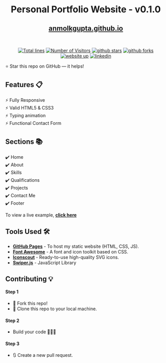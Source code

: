 <div align="center">

<h1>Personal Portfolio Website - v0.1.0</h1>

<h2>
  <a href="https://github-anmolkgupta-io.vercel.app//">anmolkgupta.github.io</a>
</h2>

<div align="center">
  <a href="https://anmolkgupta.github.io/">
  </a>
</div>

<br/>

<a href="https://github.com/anmolkgupta/anmolkgupta.github.io"><img src="https://sloc.xyz/github/anmolkgupta/anmolkgupta.github.io" alt="Total lines"></a>
<a href="https://github.com/anmolkgupta/anmolkgupta.github.io"><img src="https://visitor-badge.laobi.icu/badge?page_id=thepranaygupta/anmolkgupta.github.io" alt="Number of Visitors"></a>
<a href="https://github.com/anmolkgupta/anmolkgupta.github.io/stargazers"><img src="https://img.shields.io/github/stars/anmolkupta/anmolkgupta.github.io" alt="github stars"></a>
<a href="https://github.com/anmolkgupta/anmolkgupta.github.io/network/members"><img src="https://img.shields.io/github/forks/anmolkgupta/anmolkgupta.github.io" alt="github forks"></a>
<a href="https://anmolkgupta.github.io/"><img src="https://img.shields.io/badge/website-up-yellow" alt="website up"></a>
<a href="https://www.linkedin.com/in/anmol-kumar-gupta-620a9b202/"><img src="https://www.linkedin.com/?trk=guest_homepage-basic_nav-header-logo" alt="linkedin"></a>

</div>

⭐ Star this repo on GitHub — it helps!

## Features 📋

⚡️ Fully Responsive\
⚡️ Valid HTML5 & CSS3\
⚡️ Typing animation\
⚡️ Functional Contact Form

## Sections 📚

✔️ Home\
✔️ About\
✔️ Skills \
✔️ Qualifications \
✔️ Projects\
✔️ Contact Me\
✔️ Footer

To view a live example, **[click here](https://thepranaygupta.github.io/)**

## Tools Used 🛠️

- [**GitHub Pages**](https://docs.github.com/en/pages) - To host my static website (HTML, CSS, JS).
- [**Font Awesome**](https://fontawesome.com/) - A font and icon toolkit based on CSS.
- [**Iconscout**](https://iconscout.com/unicons) - Ready-to-use high-quality SVG icons.
- [**Swiper.js**](https://swiperjs.com/) - JavaScript Library

## Contributing 💡

#### Step 1

- 🍴 Fork this repo!
- 👯 Clone this repo to your local machine.

#### Step 2

- Build your code 🔨🔨🔨

#### Step 3

- 🔃 Create a new pull request.
